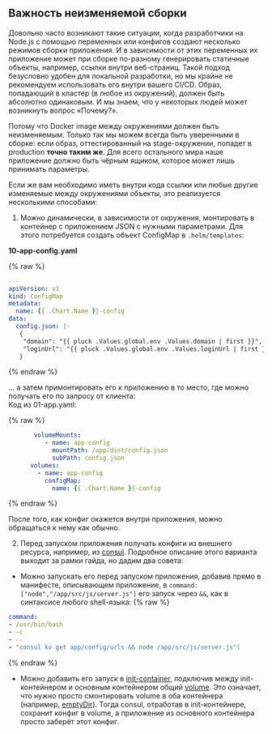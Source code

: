 ## Важность неизменяемой сборки

Довольно часто возникают такие ситуации, когда разработчики на Node.js c помощью переменных или конфигов создают несколько режимов сборки приложения. И в зависимости от этих переменных их приложение может при сборке по-разному генерировать статичные объекты, например, ссылки внутри веб-страниц. Такой подход безусловно удобен для локальной разработки, но мы крайне не рекомендуем использовать его внутри вашего CI/CD. Образ, попадающий в кластер (в любое из окружений), должен быть абсолютно одинаковым. И мы знаем, что у некоторых людей может возникнуть вопрос «Почему?».

Потому что Docker image между окружениями должен быть неизменяемым. Только так мы можем всегда быть уверенными в сборке: если образ, оттестированный на stage-окружении, попадет в production **точно таким же**. Для всего остального мира наше приложение должно быть чёрным ящиком, которое может лишь принимать параметры.

Если же вам необходимо иметь внутри кода ссылки или любые другие изменяемые между окружениями объекты, это реализуется несколькими способами:

1. Можно динамически, в зависимости от окружения, монтировать в контейнер с приложением JSON с нужными параметрами. Для этого потребуется создать объект ConfigMap в `.helm/templates`:

**10-app-config.yaml**

{% raw %}
```yaml
---
apiVersion: v1
kind: ConfigMap
metadata:
  name: {{ .Chart.Name }}-config
data:
  config.json: |-
   {
    "domain": "{{ pluck .Values.global.env .Values.domain | first }}",
    "loginUrl": "{{ pluck .Values.global.env .Values.loginUrl | first }}"
   }
```
{% endraw %}

… а затем примонтировать его к приложению в то место, где можно получать его по запросу от клиента: \
Код из 01-app.yaml:


{% raw %}
```yaml
       volumeMounts:
          - name: app-config
            mountPath: /app/dist/config.json
            subPath: config.json
      volumes:
        - name: app-config
          configMap:
            name: {{ .Chart.Name }}-config
```
{% endraw %}

После того, как конфиг окажется внутри приложения, можно обращаться к нему как обычно.

2. Перед запуском приложения получать конфиги из внешнего ресурса, например, из [consul](https://www.consul.io/). Подробное описание этого варианта выходит за рамки гайда, но дадим два совета:

*   Можно запускать его перед запуском приложения, добавив прямо в манифесте, описывающем приложение, в `command: ["node","/app/src/js/server.js"]` его запуск через `&&`, как в синтаксисе любого shell-языка:
{% raw %}
```yaml
command:
- /usr/bin/bash
- -c
- --
- "consul kv get app/config/urls && node /app/src/js/server.js"]
```
{% endraw %}


*   Можно добавить его запуск в [init-container](https://kubernetes.io/docs/concepts/workloads/pods/init-containers/), подключив между init-контейнером и основным контейнером общий [volume](https://kubernetes.io/docs/concepts/storage/volumes/). Это означает, что нужно просто смонтировать volume в оба контейнера (например, [emptyDir](https://kubernetes.io/docs/concepts/storage/volumes/#emptydir)). Тогда consul, отработав в init-контейнере, сохранит конфиг в volume, а приложение из основного контейнера просто заберёт этот конфиг.
